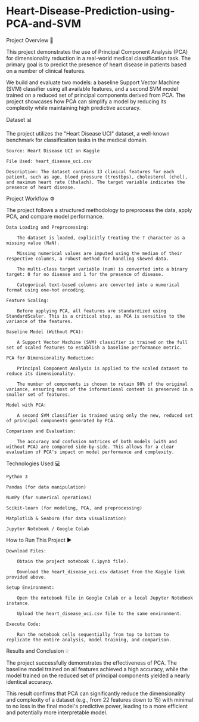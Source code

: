 # Heart-Disease-Prediction-using-PCA-and-SVM
Project Overview 🔎

This project demonstrates the use of Principal Component Analysis (PCA) for dimensionality reduction in a real-world medical classification task. The primary goal is to predict the presence of heart disease in patients based on a number of clinical features.

We build and evaluate two models: a baseline Support Vector Machine (SVM) classifier using all available features, and a second SVM model trained on a reduced set of principal components derived from PCA. The project showcases how PCA can simplify a model by reducing its complexity while maintaining high predictive accuracy.

Dataset 📊

The project utilizes the "Heart Disease UCI" dataset, a well-known benchmark for classification tasks in the medical domain.

    Source: Heart Disease UCI on Kaggle

    File Used: heart_disease_uci.csv

    Description: The dataset contains 13 clinical features for each patient, such as age, blood pressure (trestbps), cholesterol (chol), and maximum heart rate (thalach). The target variable indicates the presence of heart disease.

Project Workflow ⚙️

The project follows a structured methodology to preprocess the data, apply PCA, and compare model performance.

    Data Loading and Preprocessing:

        The dataset is loaded, explicitly treating the ? character as a missing value (NaN).

        Missing numerical values are imputed using the median of their respective columns, a robust method for handling skewed data.

        The multi-class target variable (num) is converted into a binary target: 0 for no disease and 1 for the presence of disease.

        Categorical text-based columns are converted into a numerical format using one-hot encoding.

    Feature Scaling:

        Before applying PCA, all features are standardized using StandardScaler. This is a critical step, as PCA is sensitive to the variance of the features.

    Baseline Model (Without PCA):

        A Support Vector Machine (SVM) classifier is trained on the full set of scaled features to establish a baseline performance metric.

    PCA for Dimensionality Reduction:

        Principal Component Analysis is applied to the scaled dataset to reduce its dimensionality.

        The number of components is chosen to retain 90% of the original variance, ensuring most of the informational content is preserved in a smaller set of features.

    Model with PCA:

        A second SVM classifier is trained using only the new, reduced set of principal components generated by PCA.

    Comparison and Evaluation:

        The accuracy and confusion matrices of both models (with and without PCA) are compared side-by-side. This allows for a clear evaluation of PCA's impact on model performance and complexity.

Technologies Used 💻

    Python 3

    Pandas (for data manipulation)

    NumPy (for numerical operations)

    Scikit-learn (for modeling, PCA, and preprocessing)

    Matplotlib & Seaborn (for data visualization)

    Jupyter Notebook / Google Colab

How to Run This Project ▶️

    Download Files:

        Obtain the project notebook (.ipynb file).

        Download the heart_disease_uci.csv dataset from the Kaggle link provided above.

    Setup Environment:

        Open the notebook file in Google Colab or a local Jupyter Notebook instance.

        Upload the heart_disease_uci.csv file to the same environment.

    Execute Code:

        Run the notebook cells sequentially from top to bottom to replicate the entire analysis, model training, and comparison.

Results and Conclusion 💡

The project successfully demonstrates the effectiveness of PCA. The baseline model trained on all features achieved a high accuracy, while the model trained on the reduced set of principal components yielded a nearly identical accuracy.

This result confirms that PCA can significantly reduce the dimensionality and complexity of a dataset (e.g., from 22 features down to 15) with minimal to no loss in the final model's predictive power, leading to a more efficient and potentially more interpretable model.
